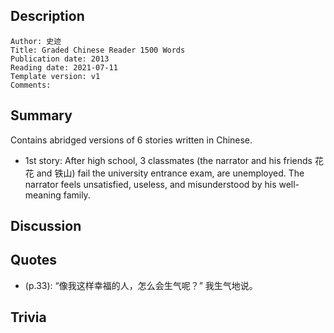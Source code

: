 ## Description

```
Author: 史迹
Title: Graded Chinese Reader 1500 Words
Publication date: 2013
Reading date: 2021-07-11
Template version: v1
Comments:
```

## Summary

Contains abridged versions of 6 stories written in Chinese.

- 1st story: After high school, 3 classmates (the narrator and his friends 花花 and 铁山) fail the university entrance exam, are unemployed. The narrator feels unsatisfied, useless, and misunderstood by his well-meaning family.

## Discussion

## Quotes

- (p.33): “像我这样幸福的人，怎么会生气呢？” 我生气地说。

## Trivia
